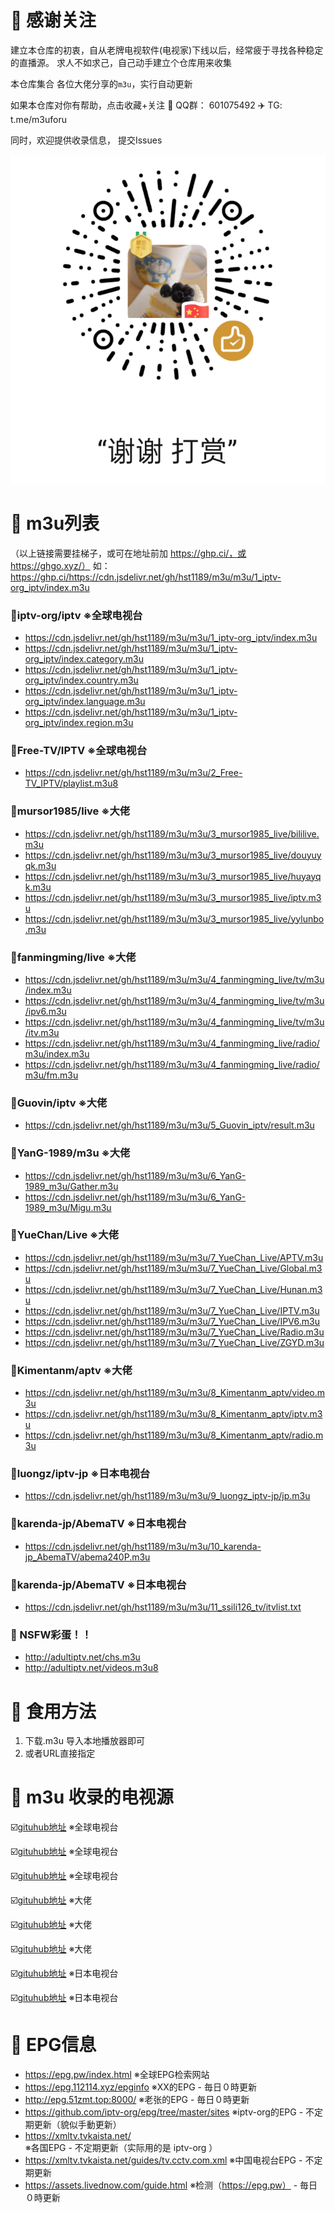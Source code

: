 # 📖 感谢关注

建立本仓库的初衷，自从老牌电视软件(电视家)下线以后，经常疲于寻找各种稳定的直播源。 求人不如求己，自己动手建立个仓库用来收集

本仓库集合 各位大佬分享的`m3u`，实行自动更新

如果本仓库对你有帮助，点击收藏+关注       🐧  QQ群： 601075492     ✈️  TG:   t.me/m3uforu

同时，欢迎提供收录信息， 提交Issues

![打赏](wechat_reward.png)

# 📖 m3u列表

（以上链接需要挂梯子，或可在地址前加 https://ghp.ci/，或 https://ghgo.xyz/） 如：https://ghp.ci/https://cdn.jsdelivr.net/gh/hst1189/m3u/m3u/1_iptv-org_iptv/index.m3u

### 🎉iptv-org/iptv ※全球电视台 
- https://cdn.jsdelivr.net/gh/hst1189/m3u/m3u/1_iptv-org_iptv/index.m3u
- https://cdn.jsdelivr.net/gh/hst1189/m3u/m3u/1_iptv-org_iptv/index.category.m3u
- https://cdn.jsdelivr.net/gh/hst1189/m3u/m3u/1_iptv-org_iptv/index.country.m3u
- https://cdn.jsdelivr.net/gh/hst1189/m3u/m3u/1_iptv-org_iptv/index.language.m3u
- https://cdn.jsdelivr.net/gh/hst1189/m3u/m3u/1_iptv-org_iptv/index.region.m3u

### 🎉Free-TV/IPTV ※全球电视台
- https://cdn.jsdelivr.net/gh/hst1189/m3u/m3u/2_Free-TV_IPTV/playlist.m3u8

### 🎉mursor1985/live ※大佬
- https://cdn.jsdelivr.net/gh/hst1189/m3u/m3u/3_mursor1985_live/bililive.m3u
- https://cdn.jsdelivr.net/gh/hst1189/m3u/m3u/3_mursor1985_live/douyuyqk.m3u
- https://cdn.jsdelivr.net/gh/hst1189/m3u/m3u/3_mursor1985_live/huyayqk.m3u
- https://cdn.jsdelivr.net/gh/hst1189/m3u/m3u/3_mursor1985_live/iptv.m3u
- https://cdn.jsdelivr.net/gh/hst1189/m3u/m3u/3_mursor1985_live/yylunbo.m3u

### 🎉fanmingming/live ※大佬
- https://cdn.jsdelivr.net/gh/hst1189/m3u/m3u/4_fanmingming_live/tv/m3u/index.m3u
- https://cdn.jsdelivr.net/gh/hst1189/m3u/m3u/4_fanmingming_live/tv/m3u/ipv6.m3u
- https://cdn.jsdelivr.net/gh/hst1189/m3u/m3u/4_fanmingming_live/tv/m3u/itv.m3u
- https://cdn.jsdelivr.net/gh/hst1189/m3u/m3u/4_fanmingming_live/radio/m3u/index.m3u
- https://cdn.jsdelivr.net/gh/hst1189/m3u/m3u/4_fanmingming_live/radio/m3u/fm.m3u

### 🎉Guovin/iptv ※大佬
- https://cdn.jsdelivr.net/gh/hst1189/m3u/m3u/5_Guovin_iptv/result.m3u

### 🎉YanG-1989/m3u ※大佬
- https://cdn.jsdelivr.net/gh/hst1189/m3u/m3u/6_YanG-1989_m3u/Gather.m3u
- https://cdn.jsdelivr.net/gh/hst1189/m3u/m3u/6_YanG-1989_m3u/Migu.m3u

### 🎉YueChan/Live ※大佬
- https://cdn.jsdelivr.net/gh/hst1189/m3u/m3u/7_YueChan_Live/APTV.m3u
- https://cdn.jsdelivr.net/gh/hst1189/m3u/m3u/7_YueChan_Live/Global.m3u
- https://cdn.jsdelivr.net/gh/hst1189/m3u/m3u/7_YueChan_Live/Hunan.m3u
- https://cdn.jsdelivr.net/gh/hst1189/m3u/m3u/7_YueChan_Live/IPTV.m3u
- https://cdn.jsdelivr.net/gh/hst1189/m3u/m3u/7_YueChan_Live/IPV6.m3u
- https://cdn.jsdelivr.net/gh/hst1189/m3u/m3u/7_YueChan_Live/Radio.m3u
- https://cdn.jsdelivr.net/gh/hst1189/m3u/m3u/7_YueChan_Live/ZGYD.m3u

### 🎉Kimentanm/aptv ※大佬
- https://cdn.jsdelivr.net/gh/hst1189/m3u/m3u/8_Kimentanm_aptv/video.m3u
- https://cdn.jsdelivr.net/gh/hst1189/m3u/m3u/8_Kimentanm_aptv/iptv.m3u
- https://cdn.jsdelivr.net/gh/hst1189/m3u/m3u/8_Kimentanm_aptv/radio.m3u

### 🎉luongz/iptv-jp ※日本电视台
- https://cdn.jsdelivr.net/gh/hst1189/m3u/m3u/9_luongz_iptv-jp/jp.m3u

### 🎉karenda-jp/AbemaTV ※日本电视台
- https://cdn.jsdelivr.net/gh/hst1189/m3u/m3u/10_karenda-jp_AbemaTV/abema240P.m3u

### 🎉karenda-jp/AbemaTV ※日本电视台
- https://cdn.jsdelivr.net/gh/hst1189/m3u/m3u/11_ssili126_tv/itvlist.txt


### 🔞 NSFW彩蛋！！
- http://adultiptv.net/chs.m3u
- http://adultiptv.net/videos.m3u8




# 📖 食用方法
1. 下载.m3u 导入本地播放器即可
2. 或者URL直接指定



# 📖 m3u 收录的电视源
☑️[gituhub地址](https://github.com/iptv-org/iptv/)                ※全球电视台

☑️[gituhub地址](https://github.com/Free-TV/IPTV)                  ※全球电视台

☑️[gituhub地址](https://github.com/fanmingming/live)              ※全球电视台

☑️[gituhub地址](https://github.com/YanG-1989/m3u)                 ※大佬

☑️[gituhub地址](https://github.com/YueChan/Live)                  ※大佬

☑️[gituhub地址](https://github.com/Kimentanm/aptv)                ※大佬

☑️[gituhub地址](https://github.com/luongz/iptv-jp)                ※日本电视台

☑️[gituhub地址](https://github.com/karenda-jp/AbemaTV)            ※日本电视台




# 📖 EPG信息
- https://epg.pw/index.html                             ※全球EPG检索网站
- https://epg.112114.xyz/epginfo                        ※XX的EPG - 毎日０時更新
- http://epg.51zmt.top:8000/                            ※老张的EPG - 毎日０時更新
- https://github.com/iptv-org/epg/tree/master/sites     ※iptv-org的EPG - 不定期更新（貌似手動更新）
- https://xmltv.tvkaista.net/                           ※各国EPG - 不定期更新（实际用的是 iptv-org ）
- https://xmltv.tvkaista.net/guides/tv.cctv.com.xml     ※中国电视台EPG - 不定期更新
- https://assets.livednow.com/guide.html                ※检测（https://epg.pw） - 毎日０時更新





